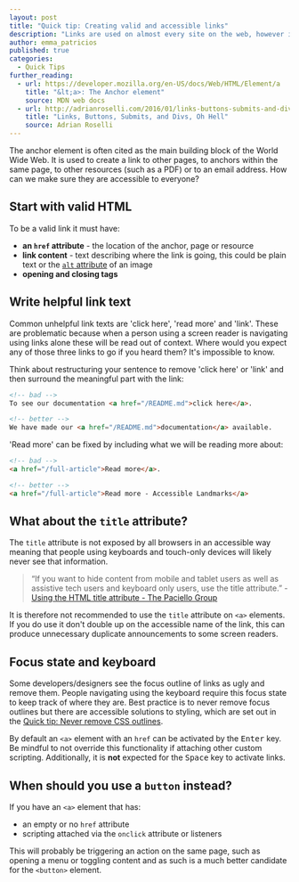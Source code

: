 ```yaml
---
layout: post
title: "Quick tip: Creating valid and accessible links"
description: "Links are used on almost every site on the web, however it is easy to create links that are not accessible to all."
author: emma_patricios
published: true
categories:
  - Quick Tips
further_reading:
  - url: https://developer.mozilla.org/en-US/docs/Web/HTML/Element/a
    title: "&lt;a>: The Anchor element"
    source: MDN web docs
  - url: http://adrianroselli.com/2016/01/links-buttons-submits-and-divs-oh-hell.html
    title: "Links, Buttons, Submits, and Divs, Oh Hell"
    source: Adrian Roselli
---
```


The anchor element is often cited as the main building block of the World Wide Web. It is used to create a link to other pages, to anchors within the same page, to other resources (such as a PDF) or to an email address. How can we make sure they are accessible to everyone?

## Start with valid HTML

To be a valid link it must have:

- **an `href` attribute** - the location of the anchor, page or resource
- **link content** - text describing where the link is going, this could be plain text or the [`alt` attribute](/posts/alt-text) of an image
- **opening and closing tags**

## Write helpful link text

Common unhelpful link texts are 'click here', 'read more' and 'link'. These are problematic because when a person using a screen reader is navigating using links alone these will be read out of context. Where would you expect any of those three links to go if you heard them? It's impossible to know.

Think about restructuring your sentence to remove 'click here' or 'link' and then surround the meaningful part with the link:

```html
<!-- bad -->
To see our documentation <a href="/README.md">click here</a>.

<!-- better -->
We have made our <a href="/README.md">documentation</a> available.
```

'Read more' can be fixed by including what we will be reading more about:

```html
<!-- bad -->
<a href="/full-article">Read more</a>.

<!-- better -->
<a href="/full-article">Read more - Accessible Landmarks</a>
```

## What about the `title` attribute?

The `title` attribute is not exposed by all browsers in an accessible way meaning that people using keyboards and touch-only devices will likely never see that information.

> &ldquo;If you want to hide content from mobile and tablet users as well as assistive tech users and keyboard only users, use the title attribute.&rdquo; - <a href="https://developer.paciellogroup.com/blog/2010/11/using-the-html-title-attribute/
">Using the HTML title attribute - The Paciello Group</a>

It is therefore not recommended to use the `title` attribute on `<a>` elements. If you do use it don't double up on the accessible name of the link, this can produce unnecessary duplicate announcements to some screen readers.

## Focus state and keyboard

Some developers/designers see the focus outline of links as ugly and remove them. People navigating using the keyboard require this focus state to keep track of where they are. Best practice is to never remove focus outlines but there are accessible solutions to styling, which are set out in the [Quick tip: Never remove CSS outlines](/posts/never-remove-css-outlines/).

By default an `<a>` element with an `href` can be activated by the <kbd>Enter</kbd> key. Be mindful to not override this functionality if attaching other custom scripting.  Additionally, it is **not** expected for the <kbd>Space</kbd> key to activate links.

## When should you use a `button` instead?

If you have an `<a>` element that has:

- an empty or no `href` attribute
- scripting attached via the `onclick` attribute or listeners

This will probably be triggering an action on the same page, such as opening a menu or toggling content and as such is a much better candidate for the `<button>` element.

